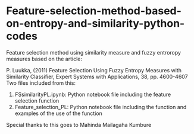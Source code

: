 # Feature-selection-method-based-on-entropy-and-similarity-python-codes

Feature selection method using similarity measure and fuzzy entroropy 
 measures based on the article:

 P. Luukka, (2011) Feature Selection Using Fuzzy Entropy Measures with
 Similarity Classifier, Expert Systems with Applications, 38, pp.
 4600-4607
Two files included from this:

1.	FSsimilarityPL.ipynb: Python notebook file including the feature selection function
2.	Feature_selection_PL: Python notebook file including the function and examples of the use of the function

Special thanks to this goes to Mahinda Mailagaha Kumbure



